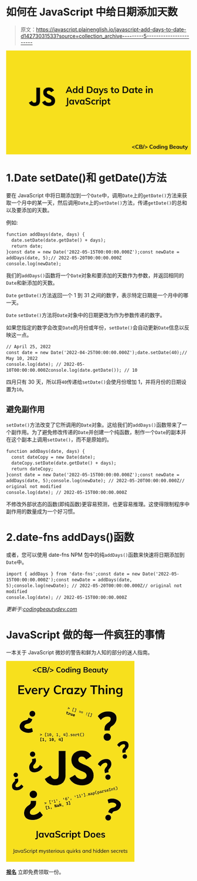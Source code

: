 # 如何在 JavaScript 中给日期添加天数

> 原文：<https://javascript.plainenglish.io/javascript-add-days-to-date-d14273031533?source=collection_archive---------5----------------------->

![](img/453d0aba102aa5b8899352abede6f69a.png)

# 1.Date setDate()和 getDate()方法

要在 JavaScript 中将日期添加到一个`Date`中，调用`Date`上的`getDate()`方法来获取一个月中的某一天，然后调用`Date`上的`setDate()`方法，传递`getDate()`的总和以及要添加的天数。

例如:

```
function addDays(date, days) {
  date.setDate(date.getDate() + days);
  return date;
}const date = new Date('2022-05-15T00:00:00.000Z');const newDate = addDays(date, 5);// 2022-05-20T00:00:00.000Z
console.log(newDate);
```

我们的`addDays()`函数将一个`Date`对象和要添加的天数作为参数，并返回相同的`Date`和新添加的天数。

`Date` `getDate()`方法返回一个 1 到 31 之间的数字，表示特定日期是一个月中的哪一天。

`Date` `setDate()`方法将`Date`对象中的日期更改为作为参数传递的数字。

如果您指定的数字会改变`Date`的月份或年份，`setDate()`会自动更新`Date`信息以反映这一点。

```
// April 25, 2022
const date = new Date('2022-04-25T00:00:00.000Z');date.setDate(40);// May 10, 2022
console.log(date); // 2022-05-10T00:00:00.000Zconsole.log(date.getDate()); // 10
```

四月只有 30 天，所以将`40`传递给`setDate()`会使月份增加 1，并将月份的日期设置为`10`。

## 避免副作用

`setDate()`方法改变了它所调用的`Date`对象。这给我们的`addDays()`函数带来了一个副作用。为了避免修改传递的`Date`并创建一个纯函数，制作一个`Date`的副本并在这个副本上调用`setDate()`，而不是原始的。

```
function addDays(date, days) {
  const dateCopy = new Date(date);
  dateCopy.setDate(date.getDate() + days);
  return dateCopy;
}const date = new Date('2022-05-15T00:00:00.000Z');const newDate = addDays(date, 5);console.log(newDate); // 2022-05-20T00:00:00.000Z// original not modified
console.log(date); // 2022-05-15T00:00:00.000Z
```

不修改外部状态的函数(即纯函数)更容易预测，也更容易推理。这使得限制程序中副作用的数量成为一个好习惯。

# 2.date-fns addDays()函数

或者，您可以使用 date-fns NPM 包中的纯`addDays()`函数来快速将日期添加到`Date`中。

```
import { addDays } from 'date-fns';const date = new Date('2022-05-15T00:00:00.000Z');const newDate = addDays(date, 5);console.log(newDate); // 2022-05-20T00:00:00.000Z// original not modified
console.log(date); // 2022-05-15T00:00:00.000Z
```

*更新于:*[*codingbeautydev.com*](https://codingbeautydev.com/blog/javascript-add-days-to-date/)

# JavaScript 做的每一件疯狂的事情

一本关于 JavaScript 微妙的警告和鲜为人知的部分的迷人指南。

![](img/143ee152ba78025ea8643ba5b9726a20.png)

[**报名**](https://cbdev.link/d3c4eb) 立即免费领取一份。